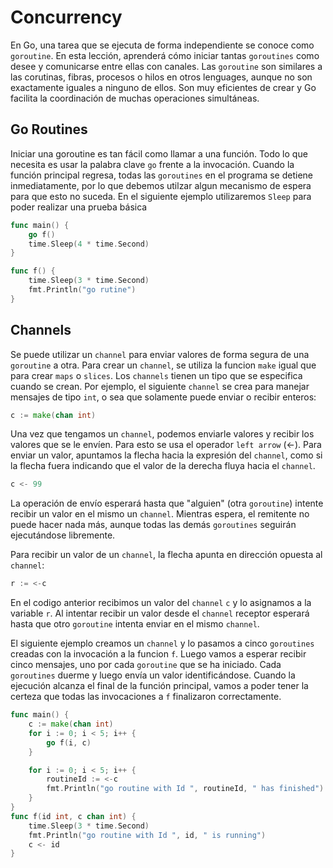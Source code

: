 # Concurrency

En Go, una tarea que se ejecuta de forma independiente se conoce como `goroutine`. En esta lección, aprenderá cómo iniciar tantas `goroutines` como desee y comunicarse entre ellas con canales. 
Las `goroutine` son similares a las corutinas, fibras, procesos o hilos en otros lenguages, aunque no son exactamente iguales a ninguno de ellos. Son muy eficientes de crear y Go facilita la coordinación de muchas operaciones simultáneas. 

## Go Routines

Iniciar una goroutine es tan fácil como llamar a una función. Todo lo que necesita es usar la palabra clave `go` frente a la invocación.
Cuando la función principal regresa, todas las `goroutines` en el programa se detiene inmediatamente, por lo que debemos utilzar algun mecanismo de espera para que esto no suceda. En el siguiente ejemplo utilizaremos `Sleep` para poder realizar una prueba básica

```go
func main() {
	go f()
	time.Sleep(4 * time.Second)
}

func f() {
	time.Sleep(3 * time.Second)
	fmt.Println("go rutine")
}
```

## Channels

Se puede utilizar un `channel` para enviar valores de forma segura de una `goroutine` a otra. 
Para crear un `channel`, se utiliza la funcion `make` igual que para crear `maps` o `slices`. Los `channels` tienen un tipo que se especifica cuando se crean. 
Por ejemplo, el siguiente `channel` se crea para manejar mensajes de tipo `int`, o sea que solamente puede enviar o recibir enteros:

```go
c := make(chan int)
```

Una vez que tengamos un `channel`, podemos enviarle valores y recibir los valores que se le envíen. Para esto se usa el operador `left arrow` (<-).
Para enviar un valor, apuntamos la flecha hacia la expresión del `channel`, como si la flecha fuera indicando que el valor de la derecha fluya hacia el `channel`.

```go
c <- 99
```

La operación de envío esperará hasta que "alguien" (otra  `goroutine`) intente recibir un valor en el mismo un `channel`. Mientras espera, el remitente no puede hacer nada más, aunque todas las demás `goroutines` seguirán ejecutándose libremente.

Para recibir un valor de un `channel`, la flecha apunta en dirección opuesta al `channel`:

```go
r := <-c
```
En el codigo anterior recibimos un valor del `channel` `c` y lo asignamos a la variable `r`. Al intentar recibir un valor desde el `channel` receptor esperará hasta que otro `goroutine` intenta enviar en el mismo `channel`.

El siguiente ejemplo creamos un `channel` y lo pasamos a cinco `goroutines` creadas con la invocación a la funcion `f`.
Luego vamos a esperar recibir cinco mensajes, uno por cada `goroutine` que se ha iniciado. Cada `goroutines` duerme y luego envía un valor identificándose. Cuando la ejecución alcanza el final de la función principal, vamos a poder tener la certeza que todas las invocaciones a `f` finalizaron correctamente.

```go
func main() {
	c := make(chan int)
	for i := 0; i < 5; i++ {
		go f(i, c)
	}

	for i := 0; i < 5; i++ {
		routineId := <-c
		fmt.Println("go routine with Id ", routineId, " has finished")
	}
}
func f(id int, c chan int) {
	time.Sleep(3 * time.Second)
	fmt.Println("go routine with Id ", id, " is running")
	c <- id
}
```